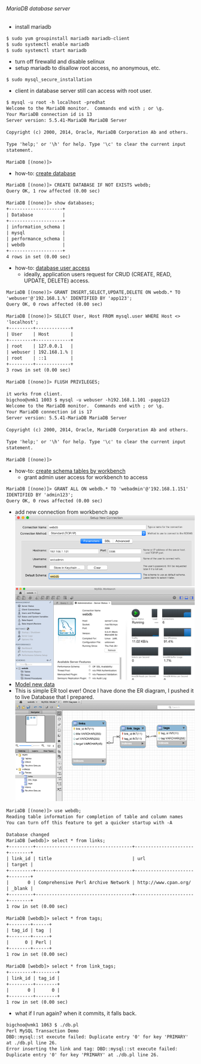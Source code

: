 ###### MariaDB database server
* install mariadb 
```
$ sudo yum groupinstall mariadb mariadb-client
$ sudo systemctl enable mariadb
$ sudo systemctl start mariadb
```
* turn off firewalld and disable selinux 
* setup mariadb to disallow root access, no anonymous, etc.
```
$ sudo mysql_secure_installation
```
* client in database server still can access with root user.
```
$ mysql -u root -h localhost -predhat
Welcome to the MariaDB monitor.  Commands end with ; or \g.
Your MariaDB connection id is 13
Server version: 5.5.41-MariaDB MariaDB Server

Copyright (c) 2000, 2014, Oracle, MariaDB Corporation Ab and others.

Type 'help;' or '\h' for help. Type '\c' to clear the current input statement.

MariaDB [(none)]>
```
* how-to: [create database](https://mariadb.com/kb/en/mariadb/create-database/)
```
MariaDB [(none)]> CREATE DATABASE IF NOT EXISTS webdb;
Query OK, 1 row affected (0.00 sec)

MariaDB [(none)]> show databases;
+--------------------+
| Database           |
+--------------------+
| information_schema |
| mysql              |
| performance_schema |
| webdb              |
+--------------------+
4 rows in set (0.00 sec)
```
* how-to: [database user access](https://mariadb.com/kb/en/mariadb/create-user/)
  - ideally, application users request for CRUD (CREATE, READ, UPDATE, DELETE) access.
```
MariaDB [(none)]> GRANT INSERT,SELECT,UPDATE,DELETE ON webdb.* TO 'webuser'@'192.168.1.%' IDENTIFIED BY 'app123';
Query OK, 0 rows affected (0.00 sec)

MariaDB [(none)]> SELECT User, Host FROM mysql.user WHERE Host <> 'localhost';
+---------+-------------+
| User    | Host        |
+---------+-------------+
| root    | 127.0.0.1   |
| webuser | 192.168.1.% |
| root    | ::1         |
+---------+-------------+
3 rows in set (0.00 sec)

MariaDB [(none)]> FLUSH PRIVILEGES;

it works from client.
bigchoo@vmk1 1003 $ mysql -u webuser -h192.168.1.101 -papp123
Welcome to the MariaDB monitor.  Commands end with ; or \g.
Your MariaDB connection id is 17
Server version: 5.5.41-MariaDB MariaDB Server

Copyright (c) 2000, 2014, Oracle, MariaDB Corporation Ab and others.

Type 'help;' or '\h' for help. Type '\c' to clear the current input statement.

MariaDB [(none)]>
```
* how-to: [create schema tables by workbench](http://dev.mysql.com/doc/workbench/en/wb-installing-mac.html)
  - grant admin user access for workbench to access
```
MariaDB [(none)]> GRANT ALL ON webdb.* TO 'webadmin'@'192.168.1.151' IDENTIFIED BY 'admin123';
Query OK, 0 rows affected (0.00 sec)
```

  - add new connection from workbench app
![Connection](https://github.com/boonchu/perllabs/blob/master/MySQL/Connection.png)
![Workbench_front](https://github.com/boonchu/perllabs/blob/master/MySQL/Workbench_front.png)
  - [Model new data](http://dev.mysql.com/doc/workbench/en/wb-getting-started-tutorial-creating-a-model.html)
  - This is simple ER tool ever! Once I have done the ER diagram, I pushed it to live Database that I prepared.
![ER](https://github.com/boonchu/perllabs/blob/master/MySQL/ER.png)
```
MariaDB [(none)]> use webdb;
Reading table information for completion of table and column names
You can turn off this feature to get a quicker startup with -A

Database changed
MariaDB [webdb]> select * from links;
+---------+------------------------------------+----------------------+--------+
| link_id | title                              | url                  | target |
+---------+------------------------------------+----------------------+--------+
|       0 | Comprehensive Perl Archive Network | http://www.cpan.org/ | _blank |
+---------+------------------------------------+----------------------+--------+
1 row in set (0.00 sec)

MariaDB [webdb]> select * from tags;
+--------+------+
| tag_id | tag  |
+--------+------+
|      0 | Perl |
+--------+------+
1 row in set (0.00 sec)

MariaDB [webdb]> select * from link_tags;
+---------+--------+
| link_id | tag_id |
+---------+--------+
|       0 |      0 |
+---------+--------+
1 row in set (0.00 sec)
```
* what if I run again? when it commits, it falls back.
```
bigchoo@vmk1 1063 $ ./db.pl
Perl MySQL Transaction Demo
DBD::mysql::st execute failed: Duplicate entry '0' for key 'PRIMARY' at ./db.pl line 26.
Error inserting the link and tag: DBD::mysql::st execute failed: Duplicate entry '0' for key 'PRIMARY' at ./db.pl line 26.
```
